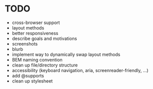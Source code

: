 # TODO

-   cross-browser support
-   layout methods
-   better responsiveness
-   describe goals and motivations
-   screenshots
-   blurb
-   implement way to dynamically swap layout methods
-   BEM naming convention
-   clean up file/directory structure
-   accessibility (keyboard navigation, aria, screenreader-friendly, ...)
-   add @supports
-   clean up stylesheet
